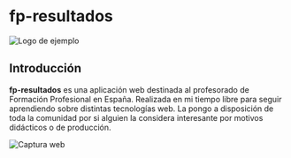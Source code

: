 
# fp-resultados
![Logo de ejemplo](https://github.com/jamj2000/fp-iesluisvelez/ies-luisvelez-logo.png "Logo de ejemplo")


## Introducción
__fp-resultados__ es una aplicación web destinada al profesorado de Formación Profesional en España. Realizada en mi tiempo libre para seguir aprendiendo sobre distintas tecnologías web. La pongo a disposición de toda la comunidad por si alguien la considera interesante por motivos didácticos o de producción.

![Captura web](https://github.com/jamj2000/fp-iesluisvelez/ies-luisvelez-logo.png "Captura web")
